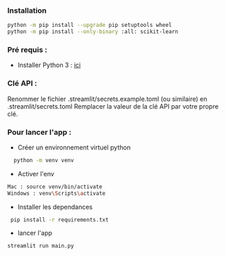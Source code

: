 ### Installation

```bash
python -m pip install --upgrade pip setuptools wheel
python -m pip install --only-binary :all: scikit-learn
```

### Pré requis : 
- Installer Python 3 : [ici](https://www.python.org/downloads/)

### Clé API :
Renommer le fichier .streamlit/secrets.example.toml (ou similaire) en .streamlit/secrets.toml
Remplacer la valeur de la clé API par votre propre clé.

### Pour lancer l'app : 
- Créer un environnement virtuel python 
```bash
  python -m venv venv 
```

- Activer l'env 
```bash
Mac : source venv/bin/activate 
Windows : venv\Scripts\activate 
```

- Installer les dependances
```bash
 pip install -r requirements.txt 
 ```
 
- lancer l'app  
```bash
streamlit run main.py 
```
